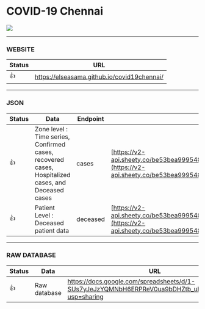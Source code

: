 # COVID-19 Chennai


![](https://i.postimg.cc/Y9RmrSZh/image.png)

-----------------------------------

### WEBSITE
| Status        | URL                                                      |
| ------------- | -------------------------------------------------------- |
| :thumbsup: | https://elseasama.github.io/covid19chennai/

-----------------------------------
### JSON

| Status        | Data | Endpoint                                                                     | URL                                                      |
| ------------- | ------------------------------------------------------------------------- | -------------------------------------------------------- |-------------------------------------------------------- |
| :thumbsup: | Zone level : Time series, Confirmed cases, recovered cases, Hospitalized cases, and Deceased cases |cases | [https://v2-api.sheety.co/be53bea9995480777df56e14adcfd93b/covid19Chennai](https://v2-api.sheety.co/be53bea9995480777df56e14adcfd93b/covid19Chennai/cases)              |
| :thumbsup: | Patient Level : Deceased patient data | deceased              | [https://v2-api.sheety.co/be53bea9995480777df56e14adcfd93b/covid19Chennai](https://v2-api.sheety.co/be53bea9995480777df56e14adcfd93b/covid19Chennai/deceased)    

-----------------------------------------
### RAW DATABASE

| Status        | Data                                                                      | URL                                                      |
| ------------- | ------------------------------------------------------------------------- | -------------------------------------------------------- |
| :thumbsup: | Raw database              | https://docs.google.com/spreadsheets/d/1-SUs7yJeJzYQMNbH6ERPReV0ua9bDHZtb_uHqbEPeI8/edit?usp=sharing
  



